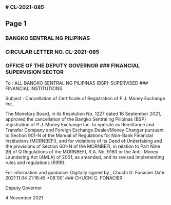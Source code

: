 ### # CL-2021-085

## Page 1

### BANGKO SENTRAL NG PILIPINAS

### CIRCULAR LETTER NO. CL-2021-085

### OFFICE OF THE DEPUTY GOVERNOR ### FINANCIAL SUPERVISION SECTOR

To : ALL BANGKO SENTRAL NG PILIPINAS (BSP)-SUPERVISED ### FINANCIAL INSTITUTIONS

Subject : Cancellation of Certificate of Registration of P.J. Money Exchange Inc.

The Monetary Board, in its Resolution No. 1227 dated 16 September 2021, approved the cancellation of the Bangko Sentral ng Pilipinas (BSP) registration of P.J. Money Exchange Inc. to operate as Remittance and Transfer Company and Foreign Exchange Dealer/Money Changer pursuant to Section 901-N of the Manual of Regulations for Non-Bank Financial Institutions (MORNBEFI), and for violations of its Deed of Undertaking and the provisions of Section 601-N of the MORNBEFI, in relation to Part Nine (9) of Q Regulations of the MORNBEFI, R.A. No. 9160 or the Anti- Money Laundering Act (AMLA) of 2001, as amended, and its revised implementing rules and regulations (RIRR).

For information and guidance. Digitally signed by , Chuchi G. Fonacier Date: 2021.11.04 21:16:45 +08'00' ### CHUCHI G. FONACIER

Deputy Governor

4 November 2021 